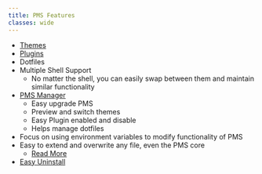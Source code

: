 ```yaml
---
title: PMS Features
classes: wide
---
```


* [Themes](/pms/themes.html)
* [Plugins](/pms/plugins.html)
* Dotfiles
* Multiple Shell Support
  * No matter the shell, you can easily swap between them and maintain similar functionality
* [PMS Manager](/pms/pms-manager.html)
  * Easy upgrade PMS
  * Preview and switch themes
  * Easy Plugin enabled and disable
  * Helps manage dotfiles
* Focus on using environment variables to modify functionality of PMS
* Easy to extend and overwrite any file, even the PMS core
  * [Read More](https://github.com/JoshuaEstes/pms/wiki)
* [Easy Uninstall](/pms/uninstall.html)
